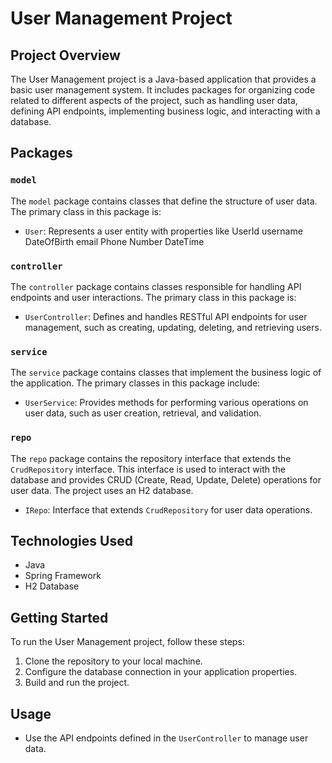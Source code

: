 # User Management Project

## Project Overview

The User Management project is a Java-based application that provides a basic user management system. It includes packages for organizing code related to different aspects of the project, such as handling user data, defining API endpoints, implementing business logic, and interacting with a database.

## Packages

### `model`

The `model` package contains classes that define the structure of user data. The primary class in this package is:

- `User`: Represents a user entity with properties like UserId username DateOfBirth email Phone Number DateTime 

### `controller`

The `controller` package contains classes responsible for handling API endpoints and user interactions. The primary class in this package is:

- `UserController`: Defines and handles RESTful API endpoints for user management, such as creating, updating, deleting, and retrieving users.

### `service`

The `service` package contains classes that implement the business logic of the application. The primary classes in this package include:

- `UserService`: Provides methods for performing various operations on user data, such as user creation, retrieval, and validation.

### `repo`

The `repo` package contains the repository interface that extends the `CrudRepository` interface. This interface is used to interact with the database and provides CRUD (Create, Read, Update, Delete) operations for user data. The project uses an H2 database.

- `IRepo`: Interface that extends `CrudRepository` for user data operations.

## Technologies Used

- Java
- Spring Framework
- H2 Database

## Getting Started

To run the User Management project, follow these steps:

1. Clone the repository to your local machine.
2. Configure the database connection in your application properties.
3. Build and run the project.

## Usage

- Use the API endpoints defined in the `UserController` to manage user data.


